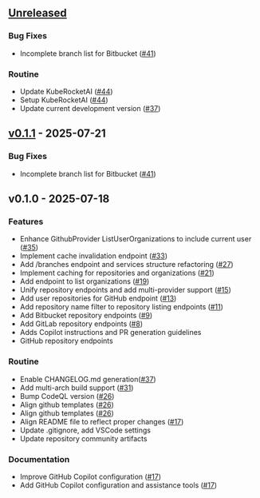 <a name="unreleased"></a>
## [Unreleased]

### Bug Fixes

- Incomplete branch list for Bitbucket ([#41](https://github.com/KubeRocketCI/gitfusion/issues/41))

### Routine

- Update KubeRocketAI ([#44](https://github.com/KubeRocketCI/gitfusion/issues/44))
- Setup KubeRocketAI ([#44](https://github.com/KubeRocketCI/gitfusion/issues/44))
- Update current development version ([#37](https://github.com/KubeRocketCI/gitfusion/issues/37))


<a name="v0.1.1"></a>
## [v0.1.1] - 2025-07-21
### Bug Fixes

- Incomplete branch list for Bitbucket ([#41](https://github.com/KubeRocketCI/gitfusion/issues/41))


<a name="v0.1.0"></a>
## v0.1.0 - 2025-07-18
### Features

- Enhance GithubProvider ListUserOrganizations to include current user ([#35](https://github.com/KubeRocketCI/gitfusion/issues/35))
- Implement cache invalidation endpoint ([#33](https://github.com/KubeRocketCI/gitfusion/issues/33))
- Add /branches endpoint and services structure refactoring ([#27](https://github.com/KubeRocketCI/gitfusion/issues/27))
- Implement caching for repositories and organizations ([#21](https://github.com/KubeRocketCI/gitfusion/issues/21))
- Add endpoint to list organizations ([#19](https://github.com/KubeRocketCI/gitfusion/issues/19))
- Unify repository endpoints and add multi-provider support ([#15](https://github.com/KubeRocketCI/gitfusion/issues/15))
- Add user repositories for GitHub endpoint ([#13](https://github.com/KubeRocketCI/gitfusion/issues/13))
- Add repository name filter to repository listing endpoints ([#11](https://github.com/KubeRocketCI/gitfusion/issues/11))
- Add Bitbucket repository endpoints ([#9](https://github.com/KubeRocketCI/gitfusion/issues/9))
- Add GitLab repository endpoints ([#8](https://github.com/KubeRocketCI/gitfusion/issues/8))
- Adds Copilot instructions and PR generation guidelines
- GitHub repository endpoints

### Routine

- Enable CHANGELOG.md generation([#37](https://github.com/KubeRocketCI/gitfusion/issues/37))
- Add multi-arch build support ([#31](https://github.com/KubeRocketCI/gitfusion/issues/31))
- Bump CodeQL version ([#26](https://github.com/KubeRocketCI/gitfusion/issues/26))
- Align github templates ([#26](https://github.com/KubeRocketCI/gitfusion/issues/26))
- Align github templates ([#26](https://github.com/KubeRocketCI/gitfusion/issues/26))
- Align README file to reflect proper changes ([#17](https://github.com/KubeRocketCI/gitfusion/issues/17))
- Update .gitignore, add VSCode settings
- Update repository community artifacts

### Documentation

- Improve GitHub Copilot configuration ([#17](https://github.com/KubeRocketCI/gitfusion/issues/17))
- Add GitHub Copilot configuration and assistance tools ([#17](https://github.com/KubeRocketCI/gitfusion/issues/17))


[Unreleased]: https://github.com/KubeRocketCI/gitfusion/compare/v0.1.1...HEAD
[v0.1.1]: https://github.com/KubeRocketCI/gitfusion/compare/v0.1.0...v0.1.1
